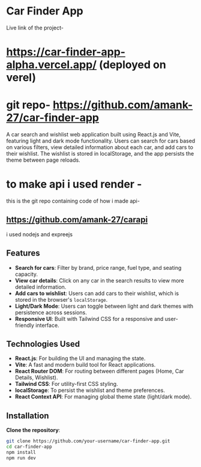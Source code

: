 # Car Finder App

Live link of the project-
# https://car-finder-app-alpha.vercel.app/ (deployed on verel)
# git repo- https://github.com/amank-27/car-finder-app

A car search and wishlist web application built using React.js and Vite, featuring light and dark mode functionality. Users can search for cars based on various filters, view detailed information about each car, and add cars to their wishlist. The wishlist is stored in localStorage, and the app persists the theme between page reloads.

# to make api i used render -
this is the git repo containing code of how i made api-
## https://github.com/amank-27/carapi
i used nodejs and expreejs


## Features

- **Search for cars**: Filter by brand, price range, fuel type, and seating capacity.
- **View car details**: Click on any car in the search results to view more detailed information.
- **Add cars to wishlist**: Users can add cars to their wishlist, which is stored in the browser's `localStorage`.
- **Light/Dark Mode**: Users can toggle between light and dark themes with persistence across sessions.
- **Responsive UI**: Built with Tailwind CSS for a responsive and user-friendly interface.

## Technologies Used

- **React.js**: For building the UI and managing the state.
- **Vite**: A fast and modern build tool for React applications.
- **React Router DOM**: For routing between different pages (Home, Car Details, Wishlist).
- **Tailwind CSS**: For utility-first CSS styling.
- **localStorage**: To persist the wishlist and theme preferences.
- **React Context API**: For managing global theme state (light/dark mode).

## Installation

 **Clone the repository**:
   ```bash
   git clone https://github.com/your-username/car-finder-app.git
   cd car-finder-app
   npm install
   npm run dev
